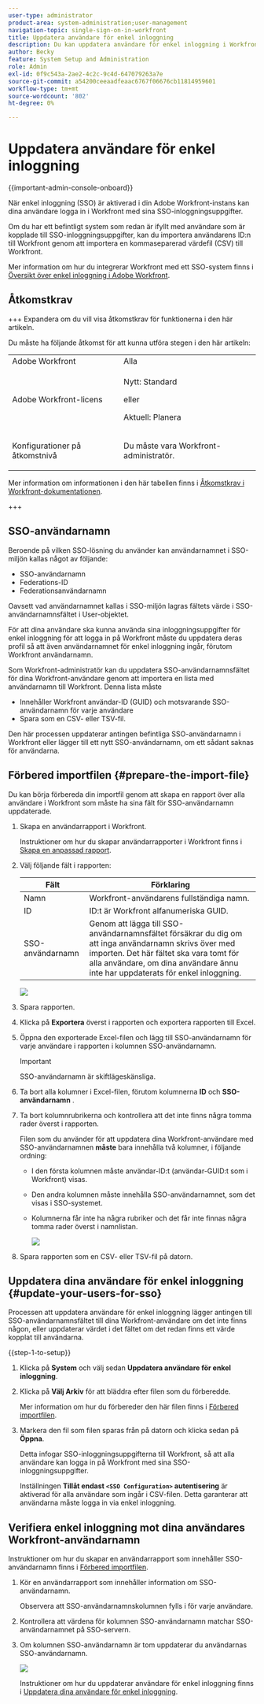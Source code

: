 ```yaml
---
user-type: administrator
product-area: system-administration;user-management
navigation-topic: single-sign-on-in-workfront
title: Uppdatera användare för enkel inloggning
description: Du kan uppdatera användare för enkel inloggning i Workfront.
author: Becky
feature: System Setup and Administration
role: Admin
exl-id: 0f9c543a-2ae2-4c2c-9c4d-647079263a7e
source-git-commit: a54200ceeaadfeaac6767f06676cb11814959601
workflow-type: tm+mt
source-wordcount: '802'
ht-degree: 0%

---
```


# Uppdatera användare för enkel inloggning

<!-- Audited: 1/2024 -->

{{important-admin-console-onboard}}

När enkel inloggning (SSO) är aktiverad i din Adobe Workfront-instans kan dina användare logga in i Workfront med sina SSO-inloggningsuppgifter.

Om du har ett befintligt system som redan är ifyllt med användare som är kopplade till SSO-inloggningsuppgifter, kan du importera användarens ID:n till Workfront genom att importera en kommaseparerad värdefil (CSV) till Workfront.

Mer information om hur du integrerar Workfront med ett SSO-system finns i [Översikt över enkel inloggning i Adobe Workfront](../../../administration-and-setup/add-users/single-sign-on/sso-in-workfront.md).


## Åtkomstkrav

+++ Expandera om du vill visa åtkomstkrav för funktionerna i den här artikeln.

Du måste ha följande åtkomst för att kunna utföra stegen i den här artikeln:

<table style="table-layout:auto"> 
 <col> 
 <col> 
 <tbody> 
  <tr> 
   <td role="rowheader">Adobe Workfront</td> 
   <td>Alla</td> 
  </tr> 
  <tr> 
   <td role="rowheader">Adobe Workfront-licens</td> 
   <td><p>Nytt: Standard</p><p>eller</p><p>Aktuell: Planera</p></td> 
  </tr> 
  <tr> 
   <td role="rowheader">Konfigurationer på åtkomstnivå</td> 
   <td> <p>Du måste vara Workfront-administratör.</p>  </td> 
  </tr> 
 </tbody> 
</table>

Mer information om informationen i den här tabellen finns i [Åtkomstkrav i Workfront-dokumentationen](/help/quicksilver/administration-and-setup/add-users/access-levels-and-object-permissions/access-level-requirements-in-documentation.md).

+++

## SSO-användarnamn

Beroende på vilken SSO-lösning du använder kan användarnamnet i SSO-miljön kallas något av följande:

* SSO-användarnamn
* Federations-ID
* Federationsanvändarnamn

Oavsett vad användarnamnet kallas i SSO-miljön lagras fältets värde i SSO-användarnamnsfältet i User-objektet.

För att dina användare ska kunna använda sina inloggningsuppgifter för enkel inloggning för att logga in på Workfront måste du uppdatera deras profil så att även användarnamnet för enkel inloggning ingår, förutom Workfront användarnamn.

Som Workfront-administratör kan du uppdatera SSO-användarnamnsfältet för dina Workfront-användare genom att importera en lista med användarnamn till Workfront. Denna lista måste

* Innehåller Workfront användar-ID (GUID) och motsvarande SSO-användarnamn för varje användare
* Spara som en CSV- eller TSV-fil.

Den här processen uppdaterar antingen befintliga SSO-användarnamn i Workfront eller lägger till ett nytt SSO-användarnamn, om ett sådant saknas för användarna.

## Förbered importfilen {#prepare-the-import-file}

Du kan börja förbereda din importfil genom att skapa en rapport över alla användare i Workfront som måste ha sina fält för SSO-användarnamn uppdaterade.

1. Skapa en användarrapport i Workfront.

   Instruktioner om hur du skapar användarrapporter i Workfront finns i [Skapa en anpassad rapport](../../../reports-and-dashboards/reports/creating-and-managing-reports/create-custom-report.md).

1. Välj följande fält i rapporten:

   | Fält | Förklaring |
   |---|---|
   | Namn | Workfront-användarens fullständiga namn. |
   | ID | ID:t är Workfront alfanumeriska GUID. |
   | SSO-användarnamn | Genom att lägga till SSO-användarnamnsfältet försäkrar du dig om att inga användarnamn skrivs över med importen. Det här fältet ska vara tomt för alla användare, om dina användare ännu inte har uppdaterats för enkel inloggning. |

   ![](assets/users-with-sso-username-and-no-sso-access-only-field.png)

1. Spara rapporten.
1. Klicka på **Exportera** överst i rapporten och exportera rapporten till Excel.
1. Öppna den exporterade Excel-filen och lägg till SSO-användarnamn för varje användare i rapporten i kolumnen SSO-användarnamn.

   >[!IMPORTANT]
   >
   >SSO-användarnamn är skiftlägeskänsliga.

1. Ta bort alla kolumner i Excel-filen, förutom kolumnerna **ID** och **SSO-användarnamn** .

1. Ta bort kolumnrubrikerna och kontrollera att det inte finns några tomma rader överst i rapporten.

   Filen som du använder för att uppdatera dina Workfront-användare med SSO-användarnamnen **måste** bara innehålla två kolumner, i följande ordning:

   * I den första kolumnen måste användar-ID:t (användar-GUID:t som i Workfront) visas.
   * Den andra kolumnen måste innehålla SSO-användarnamnet, som det visas i SSO-systemet.
   * Kolumnerna får inte ha några rubriker och det får inte finnas några tomma rader överst i namnlistan.

     ![](assets/update-users-for-sso-csv-file-for-import.png)

1. Spara rapporten som en CSV- eller TSV-fil på datorn.

## Uppdatera dina användare för enkel inloggning {#update-your-users-for-sso}

Processen att uppdatera användare för enkel inloggning lägger antingen till SSO-användarnamnsfältet till dina Workfront-användare om det inte finns någon, eller uppdaterar värdet i det fältet om det redan finns ett värde kopplat till användarna.

{{step-1-to-setup}}

1. Klicka på **System** och välj sedan **Uppdatera användare för enkel inloggning**.

1. Klicka på **Välj Arkiv** för att bläddra efter filen som du förberedde.

   Mer information om hur du förbereder den här filen finns i [Förbered importfilen](#prepare-the-import-file).

1. Markera den fil som filen sparas från på datorn och klicka sedan på **Öppna**.

   Detta infogar SSO-inloggningsuppgifterna till Workfront, så att alla användare kan logga in på Workfront med sina SSO-inloggningsuppgifter.

   Inställningen **Tillåt endast `<SSO Configuration>` autentisering** är aktiverad för alla användare som ingår i CSV-filen. Detta garanterar att användarna måste logga in via enkel inloggning.

## Verifiera enkel inloggning mot dina användares Workfront-användarnamn

Instruktioner om hur du skapar en användarrapport som innehåller SSO-användarnamn finns i [Förbered importfilen](#prepare-the-import-file).

1. Kör en användarrapport som innehåller information om SSO-användarnamn.

   Observera att SSO-användarnamnskolumnen fylls i för varje användare.

1. Kontrollera att värdena för kolumnen SSO-användarnamn matchar SSO-användarnamnet på SSO-servern.
1. Om kolumnen SSO-användarnamn är tom uppdaterar du användarnas SSO-användarnamn.

   ![](assets/users-with-sso-field-updated.png)

   Instruktioner om hur du uppdaterar användare för enkel inloggning finns i [Uppdatera dina användare för enkel inloggning](#update-your-users-for-sso).
